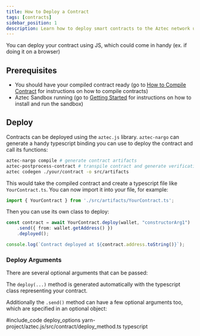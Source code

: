 ```yaml
---
title: How to Deploy a Contract
tags: [contracts]
sidebar_position: 1
description: Learn how to deploy smart contracts to the Aztec network using Aztec.js.
---
```


You can deploy your contract using JS, which could come in handy (ex. if doing it on a browser)

## Prerequisites

- You should have your compiled contract ready (go to [How to Compile Contract](../smart_contracts/how_to_compile_contract.md) for instructions on how to compile contracts)
- Aztec Sandbox running (go to [Getting Started](../../getting_started/getting_started_on_sandbox.md) for instructions on how to install and run the sandbox)

## Deploy

Contracts can be deployed using the `aztec.js` library. `aztec-nargo` can generate a handy typescript binding you can use to deploy the contract and call its functions:

```bash
aztec-nargo compile # generate contract artifacts
aztec-postprocess-contract # transpile contract and generate verification keys
aztec codegen ./your/contract -o src/artifacts
```

This would take the compiled contract and create a typescript file like `YourContract.ts`. You can now import it into your file, for example:

```typescript
import { YourContract } from './src/artifacts/YourContract.ts';
```

Then you can use its own class to deploy:

```typescript
const contract = await YourContract.deploy(wallet, "constructorArg1")
    .send({ from: wallet.getAddress() })
    .deployed();

console.log(`Contract deployed at ${contract.address.toString()}`);
```

### Deploy Arguments

There are several optional arguments that can be passed:

The `deploy(...)` method is generated automatically with the typescript class representing your contract.

Additionally the `.send()` method can have a few optional arguments too, which are specified in an optional object:

#include_code deploy_options yarn-project/aztec.js/src/contract/deploy_method.ts typescript
